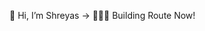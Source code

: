 👋 Hi, I’m Shreyas
-> 🧑🏻‍💻 Building Route Now!

<!---
ShreyasRN/ShreyasRN is a ✨ special ✨ repository because its `README.md` (this file) appears on your GitHub profile.
You can click the Preview link to take a look at your changes.
--->
